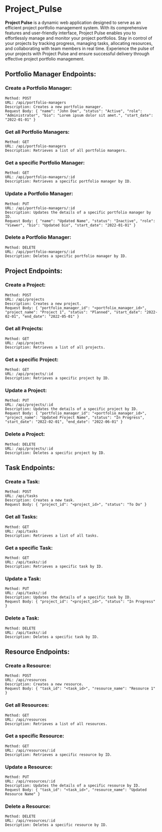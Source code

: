 # Project_Pulse

**Project Pulse** is a dynamic web application designed to serve as an efficient project portfolio management system. With its comprehensive features and user-friendly interface, Project Pulse enables you to effortlessly manage and monitor your project portfolios. Stay in control of your projects by tracking progress, managing tasks, allocating resources, and collaborating with team members in real time. Experience the pulse of your projects with Project Pulse and ensure successful delivery through effective project portfolio management.


## Portfolio Manager Endpoints:

### Create a Portfolio Manager:
```
Method: POST
URL: /api/portfolio-managers
Description: Creates a new portfolio manager.
Request Body: { "name": "John Doe", "status": "Active", "role": "Administrator", "bio": "Lorem ipsum dolor sit amet.", "start_date": "2022-01-01" }
```

### Get all Portfolio Managers:
```
Method: GET
URL: /api/portfolio-managers
Description: Retrieves a list of all portfolio managers.
```

### Get a specific Portfolio Manager:
```
Method: GET
URL: /api/portfolio-managers/:id
Description: Retrieves a specific portfolio manager by ID.
```

### Update a Portfolio Manager:
```
Method: PUT
URL: /api/portfolio-managers/:id
Description: Updates the details of a specific portfolio manager by ID.
Request Body: { "name": "Updated Name", "status": "Inactive", "role": "Viewer", "bio": "Updated bio", "start_date": "2022-01-01" }
```

### Delete a Portfolio Manager:
```
Method: DELETE
URL: /api/portfolio-managers/:id
Description: Deletes a specific portfolio manager by ID.
```

## Project Endpoints:

### Create a Project:
```
Method: POST
URL: /api/projects
Description: Creates a new project.
Request Body: { "portfolio_manager_id": "<portfolio_manager_id>", "project_name": "Project 1", "status": "Planned", "start_date": "2022-02-01", "end_date": "2022-05-01" }
```

### Get all Projects:
```
Method: GET
URL: /api/projects
Description: Retrieves a list of all projects.
```

### Get a specific Project:
```
Method: GET
URL: /api/projects/:id
Description: Retrieves a specific project by ID.
```

### Update a Project:
```
Method: PUT
URL: /api/projects/:id
Description: Updates the details of a specific project by ID.
Request Body: { "portfolio_manager_id": "<portfolio_manager_id>", "project_name": "Updated Project Name", "status": "In Progress", "start_date": "2022-02-01", "end_date": "2022-06-01" }
```

### Delete a Project:
```
Method: DELETE
URL: /api/projects/:id
Description: Deletes a specific project by ID.
```

## Task Endpoints:

### Create a Task:
```
Method: POST
URL: /api/tasks
Description: Creates a new task.
Request Body: { "project_id": "<project_id>", "status": "To Do" }
```

### Get all Tasks:
```
Method: GET
URL: /api/tasks
Description: Retrieves a list of all tasks.
```

### Get a specific Task:
```
Method: GET
URL: /api/tasks/:id
Description: Retrieves a specific task by ID.
```

### Update a Task:
```
Method: PUT
URL: /api/tasks/:id
Description: Updates the details of a specific task by ID.
Request Body: { "project_id": "<project_id>", "status": "In Progress" }
```

### Delete a Task:
```
Method: DELETE
URL: /api/tasks/:id
Description: Deletes a specific task by ID.
```

## Resource Endpoints:

### Create a Resource:
```
Method: POST
URL: /api/resources
Description: Creates a new resource.
Request Body: { "task_id": "<task_id>", "resource_name": "Resource 1" }
```

### Get all Resources:
```
Method: GET
URL: /api/resources
Description: Retrieves a list of all resources.
```

### Get a specific Resource:
```
Method: GET
URL: /api/resources/:id
Description: Retrieves a specific resource by ID.
```
### Update a Resource:
```
Method: PUT
URL: /api/resources/:id
Description: Updates the details of a specific resource by ID.
Request Body: { "task_id": "<task_id>", "resource_name": "Updated Resource Name" }
```

### Delete a Resource:
```
Method: DELETE
URL: /api/resources/:id
Description: Deletes a specific resource by ID.
```



